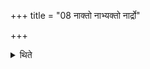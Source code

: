 +++
title = "08 नाक्तो नाभ्यक्तो नार्द्रो"

+++

<details><summary>थिते</summary>

8. (One should) not (study) when one has applied ointment to one's eyes, (or) when one has ointed one's body, (or) when one is wet (after bath), (or) on a wet place, (or) on a place where rain has not fallen, (or) when there are clouds (in the sky), (or) when the sun is about to set, (or) while looking at green grass, (or) near a village-animal, (or) near the forest, (or) near the waters.  

</details>
